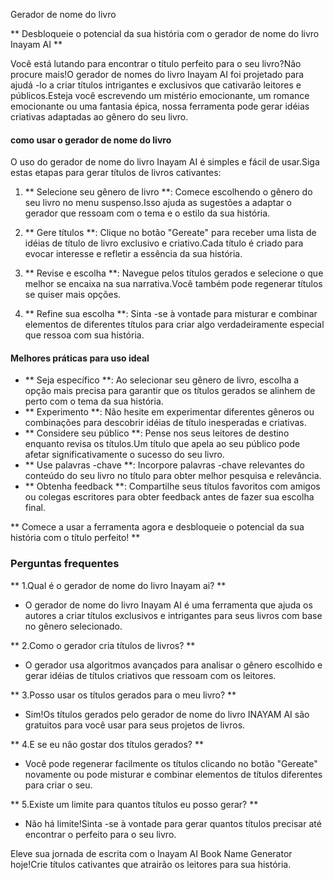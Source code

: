 Gerador de nome do livro

** Desbloqueie o potencial da sua história com o gerador de nome do livro Inayam AI **

Você está lutando para encontrar o título perfeito para o seu livro?Não procure mais!O gerador de nomes do livro Inayam AI foi projetado para ajudá -lo a criar títulos intrigantes e exclusivos que cativarão leitores e públicos.Esteja você escrevendo um mistério emocionante, um romance emocionante ou uma fantasia épica, nossa ferramenta pode gerar idéias criativas adaptadas ao gênero do seu livro.

#### como usar o gerador de nome do livro

O uso do gerador de nome do livro Inayam AI é simples e fácil de usar.Siga estas etapas para gerar títulos de livros cativantes:

1. ** Selecione seu gênero de livro **: Comece escolhendo o gênero do seu livro no menu suspenso.Isso ajuda as sugestões a adaptar o gerador que ressoam com o tema e o estilo da sua história.

2. ** Gere títulos **: Clique no botão "Gereate" para receber uma lista de idéias de título de livro exclusivo e criativo.Cada título é criado para evocar interesse e refletir a essência da sua história.

3. ** Revise e escolha **: Navegue pelos títulos gerados e selecione o que melhor se encaixa na sua narrativa.Você também pode regenerar títulos se quiser mais opções.

4. ** Refine sua escolha **: Sinta -se à vontade para misturar e combinar elementos de diferentes títulos para criar algo verdadeiramente especial que ressoa com sua história.

#### Melhores práticas para uso ideal

- ** Seja específico **: Ao selecionar seu gênero de livro, escolha a opção mais precisa para garantir que os títulos gerados se alinhem de perto com o tema da sua história.
- ** Experimento **: Não hesite em experimentar diferentes gêneros ou combinações para descobrir idéias de título inesperadas e criativas.
- ** Considere seu público **: Pense nos seus leitores de destino enquanto revisa os títulos.Um título que apela ao seu público pode afetar significativamente o sucesso do seu livro.
- ** Use palavras -chave **: Incorpore palavras -chave relevantes do conteúdo do seu livro no título para obter melhor pesquisa e relevância.
- ** Obtenha feedback **: Compartilhe seus títulos favoritos com amigos ou colegas escritores para obter feedback antes de fazer sua escolha final.

** Comece a usar a ferramenta agora e desbloqueie o potencial da sua história com o título perfeito! **

### Perguntas frequentes

** 1.Qual é o gerador de nome do livro Inayam ai? **
- O gerador de nome do livro Inayam AI é uma ferramenta que ajuda os autores a criar títulos exclusivos e intrigantes para seus livros com base no gênero selecionado.

** 2.Como o gerador cria títulos de livros? **
- O gerador usa algoritmos avançados para analisar o gênero escolhido e gerar idéias de títulos criativos que ressoam com os leitores.

** 3.Posso usar os títulos gerados para o meu livro? **
- Sim!Os títulos gerados pelo gerador de nome do livro INAYAM AI são gratuitos para você usar para seus projetos de livros.

** 4.E se eu não gostar dos títulos gerados? **
- Você pode regenerar facilmente os títulos clicando no botão "Gereate" novamente ou pode misturar e combinar elementos de títulos diferentes para criar o seu.

** 5.Existe um limite para quantos títulos eu posso gerar? **
- Não há limite!Sinta -se à vontade para gerar quantos títulos precisar até encontrar o perfeito para o seu livro.

Eleve sua jornada de escrita com o Inayam AI Book Name Generator hoje!Crie títulos cativantes que atrairão os leitores para sua história.